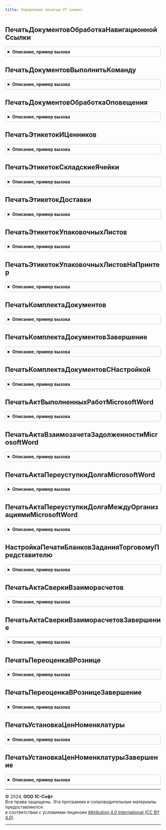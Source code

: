 ```yaml
---
title: Управление печатью УТ клиент
---
```



## ПечатьДокументовОбработкаНавигационнойСсылки
<details style="margin: 1em 0; padding: 0.5em; border: 1px solid #ccc; border-radius: 6px;">

<summary style="font-weight: bold; cursor: pointer;">Описание, пример вызова</summary>

```bsl

// Вызывается из обработчика Подключаемый_ОбработкаНавигационнойСсылки формы печати документов (ОбщаяФорма.ПечатьДокументов).
// Позволяет реализовать обработчик нажатия гиперссылки, которая добавлена в форму
// с помощью УправлениеПечатьюПереопределяемый.ПечатьДокументовПриСозданииНаСервере.
//
// Параметры:
//  Форма                - ФормаКлиентскогоПриложения - форма ОбщаяФорма.ПечатьДокументов.
//  Элемент              - ПолеФормы - элемент формы, вызвавший данное событие.
//  НавигационнаяСсылкаФорматированнойСтроки - Строка - значение гиперссылки форматированной строки. Передается по ссылке.
//  СтандартнаяОбработка - Булево - признак выполнения стандартной (системной) обработки события. Если установить
//                                  значение Ложь, стандартная обработка события производиться не будет.
//
Процедура ПечатьДокументовОбработкаНавигационнойСсылки(Форма, Элемент, НавигационнаяСсылкаФорматированнойСтроки, СтандартнаяОбработка) Экспорт
```

Пример вызова
```bsl
УправлениеПечатьюУТКлиент.ПечатьДокументовОбработкаНавигационнойСсылки(Форма, Элемент, НавигационнаяСсылкаФорматированнойСтроки, СтандартнаяОбработка) 
```
</details>

## ПечатьДокументовВыполнитьКоманду
<details style="margin: 1em 0; padding: 0.5em; border: 1px solid #ccc; border-radius: 6px;">

<summary style="font-weight: bold; cursor: pointer;">Описание, пример вызова</summary>

```bsl

// Вызывается из обработчика Подключаемый_ВыполнитьКоманду формы печати документов (ОбщаяФорма.ПечатьДокументов).
// Позволяет реализовать клиентскую часть обработчика команды, которая добавлена в форму
// с помощью УправлениеПечатьюПереопределяемый.ПечатьДокументовПриСозданииНаСервере.
//
// Параметры:
//  Форма                         - ФормаКлиентскогоПриложения - форма ОбщаяФорма.ПечатьДокументов.
//  Команда                       - КомандаФормы     - выполняемая команда.
//  ПродолжитьВыполнениеНаСервере - Булево - при установке значения Истина, выполнение обработчика будет продолжено в
//                                           серверном контексте в процедуре УправлениеПечатьюПереопределяемый.ПечатьДокументовПриВыполненииКоманды.
//  ДополнительныеПараметры       - Произвольный - параметры, которые необходимо передать в серверный контекст.
//
// Пример:
//  Если Команда.Имя = "МояКоманда" Тогда
//   НастройкаПечатнойФормы = УправлениеПечатьюКлиент.НастройкаТекущейПечатнойФормы(Форма);
//
//   ДополнительныеПараметры = Новый Структура;
//   ДополнительныеПараметры.Вставить("ИмяКоманды", Команда.Имя);
//   ДополнительныеПараметры.Вставить("ИмяРеквизитаТабличногоДокумента", НастройкаПечатнойФормы.ИмяРеквизита);
//   ДополнительныеПараметры.Вставить("НазваниеПечатнойФормы", НастройкаПечатнойФормы.Название);
//
//   ПродолжитьВыполнениеНаСервере = Истина;
//  КонецЕсли;
//
Процедура ПечатьДокументовВыполнитьКоманду(Форма, Команда, ПродолжитьВыполнениеНаСервере, ДополнительныеПараметры) Экспорт
```

Пример вызова
```bsl
УправлениеПечатьюУТКлиент.ПечатьДокументовВыполнитьКоманду(Форма, Команда, ПродолжитьВыполнениеНаСервере, ДополнительныеПараметры) 
```
</details>

## ПечатьДокументовОбработкаОповещения
<details style="margin: 1em 0; padding: 0.5em; border: 1px solid #ccc; border-radius: 6px;">

<summary style="font-weight: bold; cursor: pointer;">Описание, пример вызова</summary>

```bsl

// Вызывается из обработчика ОбработкаОповещения формы ПечатьДокументов.
// Позволяет реализовать обработчик внешнего события в форме.
//
// Параметры:
//  Форма      - ФормаКлиентскогоПриложения - форма ОбщаяФорма.ПечатьДокументов.
//  ИмяСобытия - Строка - идентификатор оповещения.
//  Параметр   - Произвольный - произвольный параметр оповещения.
//  Источник   - Произвольный - источник события.
//
Процедура ПечатьДокументовОбработкаОповещения(Форма, ИмяСобытия, Параметр, Источник) Экспорт
```

Пример вызова
```bsl
УправлениеПечатьюУТКлиент.ПечатьДокументовОбработкаОповещения(Форма, ИмяСобытия, Параметр, Источник) 
```
</details>

## ПечатьЭтикетокИЦенников
<details style="margin: 1em 0; padding: 0.5em; border: 1px solid #ccc; border-radius: 6px;">

<summary style="font-weight: bold; cursor: pointer;">Описание, пример вызова</summary>

```bsl

// Получает данные для печати и открывает форму Обработка.ПечатьЭтикетокИЦенников.Форма.ФормаТовары.
//
// Параметры:
//	ОписаниеКоманды - Структура - структура с описанием команды.
//
// Возвращаемое значение:
//	Неопределено
//
Функция ПечатьЭтикетокИЦенников(ОписаниеКоманды) Экспорт
```

Пример вызова
```bsl
Результат = УправлениеПечатьюУТКлиент.ПечатьЭтикетокИЦенников(ОписаниеКоманды) 
```
</details>

## ПечатьЭтикетокСкладскиеЯчейки
<details style="margin: 1em 0; padding: 0.5em; border: 1px solid #ccc; border-radius: 6px;">

<summary style="font-weight: bold; cursor: pointer;">Описание, пример вызова</summary>

```bsl

// Получает данные для печати и открывает форму Обработка.ПечатьЭтикетокИЦенников.Форма.ФормаСкладскиеЯчейки.
//
// Параметры:
//	ОписаниеКоманды - Структура - структура с описанием команды.
//
// Возвращаемое значение:
//	Неопределено
//
Функция ПечатьЭтикетокСкладскиеЯчейки(ОписаниеКоманды) Экспорт
```

Пример вызова
```bsl
Результат = УправлениеПечатьюУТКлиент.ПечатьЭтикетокСкладскиеЯчейки(ОписаниеКоманды) 
```
</details>

## ПечатьЭтикетокДоставки
<details style="margin: 1em 0; padding: 0.5em; border: 1px solid #ccc; border-radius: 6px;">

<summary style="font-weight: bold; cursor: pointer;">Описание, пример вызова</summary>

```bsl

// Печать этикеток доставки.
//
// Параметры:
//	ОписаниеКоманды - Структура - структура с описанием команды.
//
// Возвращаемое значение:
//	Неопределено
//
Функция ПечатьЭтикетокДоставки(ОписаниеКоманды) Экспорт
```

Пример вызова
```bsl
Результат = УправлениеПечатьюУТКлиент.ПечатьЭтикетокДоставки(ОписаниеКоманды) 
```
</details>

## ПечатьЭтикетокУпаковочныхЛистов
<details style="margin: 1em 0; padding: 0.5em; border: 1px solid #ccc; border-radius: 6px;">

<summary style="font-weight: bold; cursor: pointer;">Описание, пример вызова</summary>

```bsl

// Печать этикеток упаковочных листов.
//
// Параметры:
//	ОписаниеКоманды - Структура - структура с описанием команды.
//
// Возвращаемое значение:
//	Неопределено
//
Функция ПечатьЭтикетокУпаковочныхЛистов(ОписаниеКоманды) Экспорт
```

Пример вызова
```bsl
Результат = УправлениеПечатьюУТКлиент.ПечатьЭтикетокУпаковочныхЛистов(ОписаниеКоманды) 
```
</details>

## ПечатьЭтикетокУпаковочныхЛистовНаПринтер
<details style="margin: 1em 0; padding: 0.5em; border: 1px solid #ccc; border-radius: 6px;">

<summary style="font-weight: bold; cursor: pointer;">Описание, пример вызова</summary>

```bsl

// Печать этикеток упаковочных листов сразу на принтер.
//
// Параметры:
//	ОписаниеКоманды - Структура - структура с описанием команды.
//
// Возвращаемое значение:
//	Неопределено
//
Функция ПечатьЭтикетокУпаковочныхЛистовНаПринтер(ОписаниеКоманды) Экспорт
```

Пример вызова
```bsl
Результат = УправлениеПечатьюУТКлиент.ПечатьЭтикетокУпаковочныхЛистовНаПринтер(ОписаниеКоманды) 
```
</details>

## ПечатьКомплектаДокументов
<details style="margin: 1em 0; padding: 0.5em; border: 1px solid #ccc; border-radius: 6px;">

<summary style="font-weight: bold; cursor: pointer;">Описание, пример вызова</summary>

```bsl

// Отправляет на печать комплект документов
//
// Параметры:
//  ОписаниеКоманды - Структура - сведения о выполняемой команде.
//
// Возвращаемое значение:
//  Булево, Неопределено -
Функция ПечатьКомплектаДокументов(ОписаниеКоманды) Экспорт
```

Пример вызова
```bsl
Результат = УправлениеПечатьюУТКлиент.ПечатьКомплектаДокументов(ОписаниеКоманды) 
```
</details>

## ПечатьКомплектаДокументовЗавершение
<details style="margin: 1em 0; padding: 0.5em; border: 1px solid #ccc; border-radius: 6px;">

<summary style="font-weight: bold; cursor: pointer;">Описание, пример вызова</summary>

```bsl

// Служебная процедура, обработка оповещения.
//
// Параметры:
//  Результат				 - Структура - результат после вопроса пользователю.
//  ДополнительныеПараметры	 - Структура - дополнительные параметры оповещения.
//
Процедура ПечатьКомплектаДокументовЗавершение(Результат, ДополнительныеПараметры) Экспорт
```

Пример вызова
```bsl
УправлениеПечатьюУТКлиент.ПечатьКомплектаДокументовЗавершение(Результат, ДополнительныеПараметры) 
```
</details>

## ПечатьКомплектаДокументовСНастройкой
<details style="margin: 1em 0; padding: 0.5em; border: 1px solid #ccc; border-radius: 6px;">

<summary style="font-weight: bold; cursor: pointer;">Описание, пример вызова</summary>

```bsl

// Отправляет на печать комплект документов с настройкой
//
// Параметры:
//  ОписаниеКоманды - Структура - сведения о выполняемой команде.
//
// Возвращаемое значение:
//  Неопределено
Функция ПечатьКомплектаДокументовСНастройкой(ОписаниеКоманды) Экспорт
```

Пример вызова
```bsl
Результат = УправлениеПечатьюУТКлиент.ПечатьКомплектаДокументовСНастройкой(ОписаниеКоманды) 
```
</details>

## ПечатьАктВыполненныхРаботMicrosoftWord
<details style="margin: 1em 0; padding: 0.5em; border: 1px solid #ccc; border-radius: 6px;">

<summary style="font-weight: bold; cursor: pointer;">Описание, пример вызова</summary>

```bsl

// Выводит печатную форму акта выполненных работ в word.
//
// Параметры:
//  ОписаниеКоманды	 - Структура - структура с описанием команды.
//
// Возвращаемое значение:
//  Неопределено - ничего не возвращается.
//
Функция ПечатьАктВыполненныхРаботMicrosoftWord(ОписаниеКоманды) Экспорт
```

Пример вызова
```bsl
Результат = УправлениеПечатьюУТКлиент.ПечатьАктВыполненныхРаботMicrosoftWord(ОписаниеКоманды) 
```
</details>

## ПечатьАктаВзаимозачетаЗадолженностиMicrosoftWord
<details style="margin: 1em 0; padding: 0.5em; border: 1px solid #ccc; border-radius: 6px;">

<summary style="font-weight: bold; cursor: pointer;">Описание, пример вызова</summary>

```bsl

// Печатает акт взаимозачета задолженности
//
// Параметры:
//	ОписаниеКоманды - Структура
//
// Возвращаемое значение:
//	Неопределено
//
Функция ПечатьАктаВзаимозачетаЗадолженностиMicrosoftWord(ОписаниеКоманды) Экспорт
```

Пример вызова
```bsl
Результат = УправлениеПечатьюУТКлиент.ПечатьАктаВзаимозачетаЗадолженностиMicrosoftWord(ОписаниеКоманды) 
```
</details>

## ПечатьАктаПереуступкиДолгаMicrosoftWord
<details style="margin: 1em 0; padding: 0.5em; border: 1px solid #ccc; border-radius: 6px;">

<summary style="font-weight: bold; cursor: pointer;">Описание, пример вызова</summary>

```bsl

// Печатает акт переуступки долга.
//
// Параметры:
//	ОписаниеКоманды - Структура - структура с описанием команды.
//
// Возвращаемое значение:
//	Неопределено
//
Функция ПечатьАктаПереуступкиДолгаMicrosoftWord(ОписаниеКоманды) Экспорт
```

Пример вызова
```bsl
Результат = УправлениеПечатьюУТКлиент.ПечатьАктаПереуступкиДолгаMicrosoftWord(ОписаниеКоманды) 
```
</details>

## ПечатьАктаПереуступкиДолгаМеждуОрганизациямиMicrosoftWord
<details style="margin: 1em 0; padding: 0.5em; border: 1px solid #ccc; border-radius: 6px;">

<summary style="font-weight: bold; cursor: pointer;">Описание, пример вызова</summary>

```bsl

// Печатает акт переуступки долга между организациями.
//
// Параметры:
//	ОписаниеКоманды - Структура - структура с описанием команды.
//
// Возвращаемое значение:
//	Неопределено
//
Функция ПечатьАктаПереуступкиДолгаМеждуОрганизациямиMicrosoftWord(ОписаниеКоманды) Экспорт
```

Пример вызова
```bsl
Результат = УправлениеПечатьюУТКлиент.ПечатьАктаПереуступкиДолгаМеждуОрганизациямиMicrosoftWord(ОписаниеКоманды) 
```
</details>

## НастройкаПечатиБланковЗаданияТорговомуПредставителю
<details style="margin: 1em 0; padding: 0.5em; border: 1px solid #ccc; border-radius: 6px;">

<summary style="font-weight: bold; cursor: pointer;">Описание, пример вызова</summary>

```bsl

// Открывает форму для настройки печати бланков задания торговому представителю.
//
// Параметры:
//	ОписаниеКоманды - Структура - структура с описанием команды.
//
// Возвращаемое значение:
//	Неопределено
//
Функция НастройкаПечатиБланковЗаданияТорговомуПредставителю(ОписаниеКоманды) Экспорт
```

Пример вызова
```bsl
Результат = УправлениеПечатьюУТКлиент.НастройкаПечатиБланковЗаданияТорговомуПредставителю(ОписаниеКоманды) 
```
</details>

## ПечатьАктаСверкиВзаиморасчетов
<details style="margin: 1em 0; padding: 0.5em; border: 1px solid #ccc; border-radius: 6px;">

<summary style="font-weight: bold; cursor: pointer;">Описание, пример вызова</summary>

```bsl

// Печать акта сверки взаиморасчетов.
//
// Параметры:
//  ОписаниеКоманды - Структура - структура с описанием команды.
//
// Возвращаемое значение:
//  Неопределено - ничего не возвращается.
//
Функция ПечатьАктаСверкиВзаиморасчетов(ОписаниеКоманды) Экспорт
```

Пример вызова
```bsl
Результат = УправлениеПечатьюУТКлиент.ПечатьАктаСверкиВзаиморасчетов(ОписаниеКоманды) 
```
</details>

## ПечатьАктаСверкиВзаиморасчетовЗавершение
<details style="margin: 1em 0; padding: 0.5em; border: 1px solid #ccc; border-radius: 6px;">

<summary style="font-weight: bold; cursor: pointer;">Описание, пример вызова</summary>

```bsl

Процедура ПечатьАктаСверкиВзаиморасчетовЗавершение(ПараметрыПечати, ДополнительныеПараметры) Экспорт
```

Пример вызова
```bsl
УправлениеПечатьюУТКлиент.ПечатьАктаСверкиВзаиморасчетовЗавершение(ПараметрыПечати, ДополнительныеПараметры) 
```
</details>

## ПечатьПереоценкаВРознице
<details style="margin: 1em 0; padding: 0.5em; border: 1px solid #ccc; border-radius: 6px;">

<summary style="font-weight: bold; cursor: pointer;">Описание, пример вызова</summary>

```bsl

// Выводит печатную форму переоценки товаров в рознице.
//
// Параметры:
//	ОписаниеКоманды - Структура - структура с описанием команды.
//	АдресДанныеДляПечатиВоВременномХранилище - Неопределено, Строка - Адрес во временном хранилище.
//
// Возвращаемое значение:
//	Неопределено
//
Функция ПечатьПереоценкаВРознице(ОписаниеКоманды, АдресДанныеДляПечатиВоВременномХранилище = Неопределено) Экспорт
```

Пример вызова
```bsl
Результат = УправлениеПечатьюУТКлиент.ПечатьПереоценкаВРознице(ОписаниеКоманды, АдресДанныеДляПечатиВоВременномХранилище);
```
</details>

## ПечатьПереоценкаВРозницеЗавершение
<details style="margin: 1em 0; padding: 0.5em; border: 1px solid #ccc; border-radius: 6px;">

<summary style="font-weight: bold; cursor: pointer;">Описание, пример вызова</summary>

```bsl

// Обработчик оповещения
//
// Параметры:
//  ПараметрыПечати         - Неопределено, Структура - произвольные параметры для передачи в менеджер печати.
//  ДополнительныеПараметры - Структура - структура дополнительных параметров оповещения.
//
Процедура ПечатьПереоценкаВРозницеЗавершение(ПараметрыПечати, ДополнительныеПараметры) Экспорт
```

Пример вызова
```bsl
УправлениеПечатьюУТКлиент.ПечатьПереоценкаВРозницеЗавершение(ПараметрыПечати, ДополнительныеПараметры) 
```
</details>

## ПечатьУстановкаЦенНоменклатуры
<details style="margin: 1em 0; padding: 0.5em; border: 1px solid #ccc; border-radius: 6px;">

<summary style="font-weight: bold; cursor: pointer;">Описание, пример вызова</summary>

```bsl

// Выводит печатную форму установки цен номенклатуры.
//
// Параметры:
//	ОписаниеКоманды - Структура - структура с описанием команды.
//	АдресДанныеДляПечатиВоВременномХранилище - Неопределено, Строка - Адрес во временном хранилище.
//
// Возвращаемое значение:
//	Неопределено
//
Функция ПечатьУстановкаЦенНоменклатуры(ОписаниеКоманды, АдресДанныеДляПечатиВоВременномХранилище = Неопределено) Экспорт
```

Пример вызова
```bsl
Результат = УправлениеПечатьюУТКлиент.ПечатьУстановкаЦенНоменклатуры(ОписаниеКоманды, АдресДанныеДляПечатиВоВременномХранилище);
```
</details>

## ПечатьУстановкаЦенНоменклатурыЗавершение
<details style="margin: 1em 0; padding: 0.5em; border: 1px solid #ccc; border-radius: 6px;">

<summary style="font-weight: bold; cursor: pointer;">Описание, пример вызова</summary>

```bsl

// Обработчик оповещения
//
// Параметры:
//  ПараметрыПечати         - Неопределено, Структура - произвольные параметры для передачи в менеджер печати.
//  ДополнительныеПараметры - Структура - структура дополнительных параметров оповещения.
//
Процедура ПечатьУстановкаЦенНоменклатурыЗавершение(ПараметрыПечати, ДополнительныеПараметры) Экспорт
```

Пример вызова
```bsl
УправлениеПечатьюУТКлиент.ПечатьУстановкаЦенНоменклатурыЗавершение(ПараметрыПечати, ДополнительныеПараметры) 
```
</details>

---

© 2024, **ООО 1С-Софт**  
Все права защищены. Эта программа и сопроводительные материалы предоставляются  
в соответствии с условиями лицензии [Attribution 4.0 International (CC BY 4.0)](https://creativecommons.org/licenses/by/4.0/legalcode).

---
